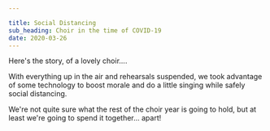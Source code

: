 ```yaml
---

title: Social Distancing
sub_heading: Choir in the time of COVID-19
date: 2020-03-26 
---
```

<!-- ![](/images/20200324_212657.png) -->

Here's the story, of a lovely choir....

With everything up in the air and rehearsals suspended, we took advantage of some technology to boost morale and do a little singing while safely social distancing.

We're not quite sure what the rest of the choir year is going to hold, but at least we're going to spend it together... apart!